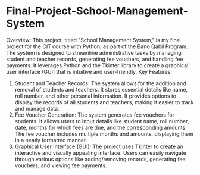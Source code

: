 # Final-Project-School-Management-System
Overview:
This project, titled "School Management System," is my final project for the CIT  course with Python, as part of the Bano Qabil Program. The system is designed to streamline administrative tasks by managing student and teacher records, generating fee vouchers, and handling fee payments. It leverages Python and the Tkinter library to create a graphical user interface (GUI) that is intuitive and user-friendly.
Key Features:
1.	Student and Teacher Records:
The system allows for the addition and removal of students and teachers.
It stores essential details like name, roll number, and other personal information.
	It provides options to display the records of all students and teachers, making it easier to track and manage data.
2.	Fee Voucher Generation:
	The system generates fee vouchers for students.
	It allows users to input details like student name, roll number, date, months for which fees are due, and the corresponding amounts.
	The fee voucher includes multiple months and amounts, displaying them in a neatly formatted manner.
3.	Graphical User Interface (GUI):
	The project uses Tkinter to create an interactive and visually appealing interface.
	Users can easily navigate through various options like adding/removing records, generating fee vouchers, and viewing fee payments.

